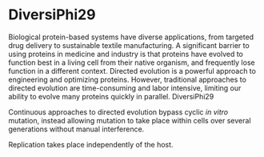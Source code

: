 # DiversiPhi29
Biological protein-based systems have diverse applications, from targeted drug delivery to sustainable textile manufacturing. A significant barrier to using proteins in medicine and industry is that proteins have evolved to function best in a living cell from their native organism, and frequently lose function in a different context. Directed evolution is a powerful approach to engineering and optimizing proteins. However, traditional approaches to directed evolution are time-consuming and labor intensive, limiting our ability to evolve many proteins quickly in parallel. DiversiPhi29 

Continuous approaches to directed evolution bypass cyclic *in vitro* mutation, instead allowing mutation to take place within cells over several generations without manual interference.

Replication takes place independently of the host. 


















